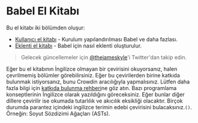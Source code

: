 # Babel El Kitabı

Bu el kitabı iki bölümden oluşur:

  * [Kullanıcı el kitabı](user-handbook.md) - Kurulum yapılandırılması Babel ve daha fazlası.
  * [Eklenti el kitabı](plugin-handbook.md) - Babel için nasıl eklenti oluşturulur.

> Gelecek güncellemeler için [@thejameskyle](https://twitter.com/thejameskyle)'i Twitter'dan takip edin.

Eğer bu el kitabının İngilizce olmayan bir çevirisini okuyorsanız, halen çevrilmemiş bölümler görebilirsiniz. Eğer bu çevirilerden birine katkıda bulunmak istiyorsanız, bunu Crowdin aracılığıyla yapmalısınız. Lütfen daha fazla bilgi için [katkıda bulunma rehberi](/CONTRIBUTING.md)ne göz atın. Bazı programlama konseptlerinin İngilizce olarak yazıldığını göreceksiniz. Eğer bunlar diğer dillere çevirilir ise okumada tutarlılık ve akıcılık eksikliği olacaktır. Birçok durumda parantez içindeki ingilizce terimin edebi çevirisini bulacaksınız.`()`. Örneğin: Soyut Sözdizimi Ağaçları (ASTs).